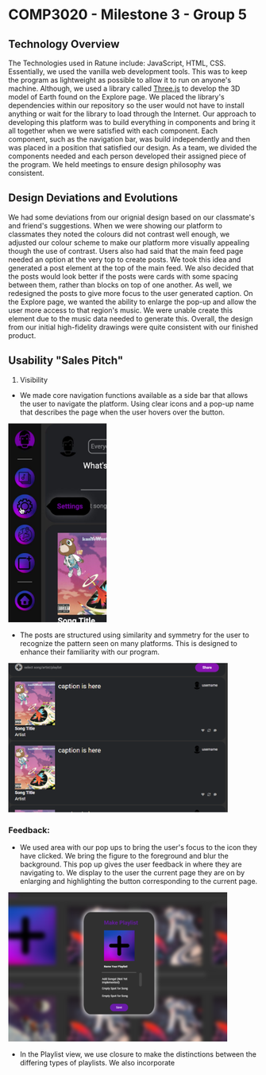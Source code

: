 # COMP3020 - Milestone 3 - Group 5

## Technology Overview

The Technologies used in Ratune include: JavaScript, HTML, CSS. Essentially, we used the vanilla web development tools. This was to keep the program as lightweight as possible to allow it to run on anyone's machine. Although, we used a library called [Three.js](https://threejs.org/) to develop the 3D model of Earth found on the Explore page. We placed the library's dependencies within our repository so the user would not have to install anything or wait for the library to load through the Internet. Our approach to developing this platform was to build everything in components and bring it all together when we were satisfied with each component. Each component, such as the navigation bar, was build independently and then was placed in a position that satisfied our design. As a team, we divided the components needed and each person developed their assigned piece of the program. We held meetings to ensure design philosophy was consistent.

## Design Deviations and Evolutions

We had some deviations from our orignial design based on our classmate's and friend's suggestions. When we were showing our platform to classmates they noted the colours did not contrast well enough, we adjusted our colour scheme to make our platform more visually appealing though the use of contrast. Users also had said that the main feed page needed an option at the very top to create posts. We took this idea and generated a post element at the top of the main feed. We also decided that the posts would look better if the posts were cards with some spacing between them, rather than blocks on top of one another. As well, we redesigned the posts to give more focus to the user generated caption. On the Explore page, we wanted the ability to enlarge the pop-up and allow the user more access to that region's music. We were unable create this element due to the music data needed to generate this. Overall, the design from our initial high-fidelity drawings were quite consistent with our finished product.

## Usability "Sales Pitch"

1. Visibility

- We made core navigation functions available as a side bar that allows the user to navigate the platform. Using clear icons and a pop-up name that describes the page when the user hovers over the button. 
<img src="./imgs/writeup/navhov.jpeg" alt="nav" height="400"/>

- The posts are structured using similarity and symmetry for the user to recognize the pattern seen on many platforms. This is designed to enhance their familiarity with our program.

<img src="./imgs/writeup/posts.png" alt="nav" height="300"/>

### Feedback:

- We used area with our pop ups to bring the user's focus to the icon they have clicked. We bring the figure to the foreground and blur the background. This pop up gives the user feedback in where they are navigating to. We display to the user the current page they are on by enlarging and highlighting the button corresponding to the current page.

<img src="./imgs/writeup/area.png" alt="nav" height="300"/>

- In the Playlist view, we use closure to make the distinctions between the differing types of playlists. We also incorporate 